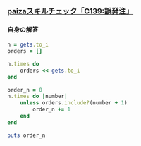 ### [paizaスキルチェック「C139:誤発注」](https://paiza.jp/challenges/share/CjTLkMGX71mf48vYIlWlAe0cLpLNkpDfUpDp-MUOeMc?source=social)
#### 自身の解答

```ruby
n = gets.to_i
orders = []

n.times do
    orders << gets.to_i
end

order_n = 0
n.times do |number|
    unless orders.include?(number + 1)
        order_n += 1
    end
end

puts order_n
```
